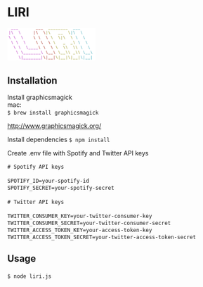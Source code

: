 # LIRI
<img src="logo.png" alt="alt text" width="200">


## Installation
Install graphicsmagick  
mac:  
` $ brew install graphicsmagick `

http://www.graphicsmagick.org/

Install dependencies
` $ npm install `

Create .env file with Spotify and Twitter API keys

```
# Spotify API keys

SPOTIFY_ID=your-spotify-id
SPOTIFY_SECRET=your-spotify-secret

# Twitter API keys

TWITTER_CONSUMER_KEY=your-twitter-consumer-key
TWITTER_CONSUMER_SECRET=your-twitter-consumer-secret
TWITTER_ACCESS_TOKEN_KEY=your-access-token-key
TWITTER_ACCESS_TOKEN_SECRET=your-twitter-access-token-secret

```

## Usage
` $ node liri.js `